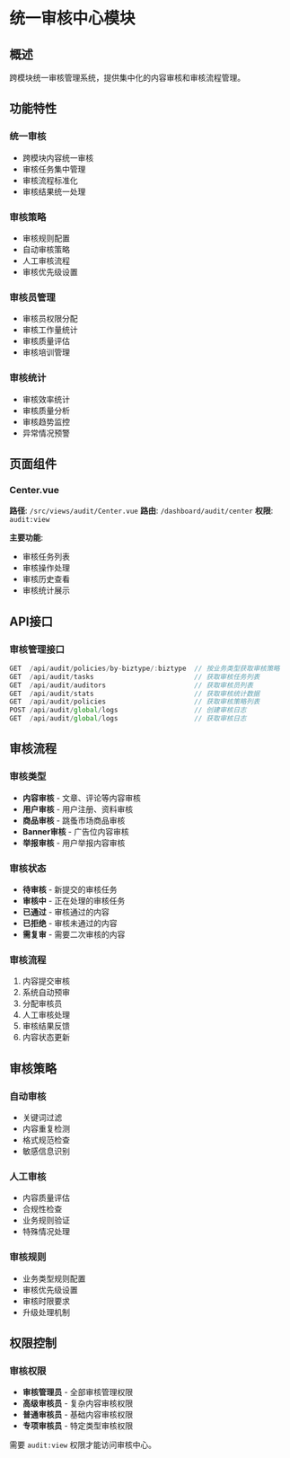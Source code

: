 # 统一审核中心模块

## 概述

跨模块统一审核管理系统，提供集中化的内容审核和审核流程管理。

## 功能特性

### 统一审核
- 跨模块内容统一审核
- 审核任务集中管理
- 审核流程标准化
- 审核结果统一处理

### 审核策略
- 审核规则配置
- 自动审核策略
- 人工审核流程
- 审核优先级设置

### 审核员管理
- 审核员权限分配
- 审核工作量统计
- 审核质量评估
- 审核培训管理

### 审核统计
- 审核效率统计
- 审核质量分析
- 审核趋势监控
- 异常情况预警

## 页面组件

### Center.vue
**路径**: `/src/views/audit/Center.vue`
**路由**: `/dashboard/audit/center`
**权限**: `audit:view`

**主要功能**:
- 审核任务列表
- 审核操作处理
- 审核历史查看
- 审核统计展示

## API接口

### 审核管理接口
```typescript
GET  /api/audit/policies/by-biztype/:biztype  // 按业务类型获取审核策略
GET  /api/audit/tasks                         // 获取审核任务列表
GET  /api/audit/auditors                      // 获取审核员列表
GET  /api/audit/stats                         // 获取审核统计数据
GET  /api/audit/policies                      // 获取审核策略列表
POST /api/audit/global/logs                   // 创建审核日志
GET  /api/audit/global/logs                   // 获取审核日志
```

## 审核流程

### 审核类型
- **内容审核** - 文章、评论等内容审核
- **用户审核** - 用户注册、资料审核
- **商品审核** - 跳蚤市场商品审核
- **Banner审核** - 广告位内容审核
- **举报审核** - 用户举报内容审核

### 审核状态
- **待审核** - 新提交的审核任务
- **审核中** - 正在处理的审核任务
- **已通过** - 审核通过的内容
- **已拒绝** - 审核未通过的内容
- **需复审** - 需要二次审核的内容

### 审核流程
1. 内容提交审核
2. 系统自动预审
3. 分配审核员
4. 人工审核处理
5. 审核结果反馈
6. 内容状态更新

## 审核策略

### 自动审核
- 关键词过滤
- 内容重复检测
- 格式规范检查
- 敏感信息识别

### 人工审核
- 内容质量评估
- 合规性检查
- 业务规则验证
- 特殊情况处理

### 审核规则
- 业务类型规则配置
- 审核优先级设置
- 审核时限要求
- 升级处理机制

## 权限控制

### 审核权限
- **审核管理员** - 全部审核管理权限
- **高级审核员** - 复杂内容审核权限
- **普通审核员** - 基础内容审核权限
- **专项审核员** - 特定类型审核权限

需要 `audit:view` 权限才能访问审核中心。